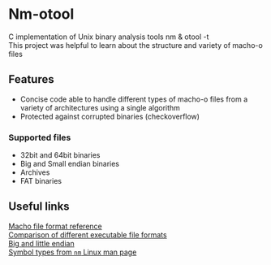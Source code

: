 # Nm-otool
C implementation of Unix binary analysis tools nm &amp; otool -t  
This project was helpful to learn about the structure and variety of macho-o files

## Features
- Concise code able to handle different types of macho-o files from a variety of architectures using a single algorithm  
- Protected against corrupted binaries (checkoverflow)

### Supported files
- 32bit and 64bit binaries
- Big and Small endian binaries
- Archives
- FAT binaries

## Useful links
[Macho file format reference](https://github.com/aidansteele/osx-abi-macho-file-format-reference)  
[Comparison of different executable file formats](https://en.wikipedia.org/wiki/Comparison_of_executable_file_formats)  
[Big and little endian](https://medium.com/worldsensing-techblog/big-endian-or-little-endian-37c3ed008c94)  
[Symbol types from ```nm``` Linux man page](https://linux.die.net/man/1/nm)  
